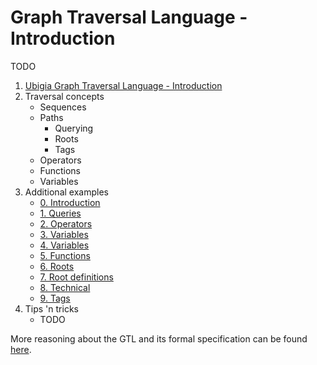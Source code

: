 # Graph Traversal Language - Introduction

TODO



1. [Ubigia Graph Traversal Language - Introduction](Gtl.Introduction.md)
2. Traversal concepts
   - Sequences
   - Paths
     - Querying
     - Roots
     - Tags
   - Operators
   - Functions
   - Variables
3. Additional examples
   - [0. Introduction](<Gtl.Samples/Samples 0. - Introduction.md>)
   - [1. Queries](<Gtl.Samples/Samples 1. - Queries.md>)
   - [2. Operators](<Gtl.Samples/Samples 2. - Operators.md>)
   - [3. Variables](<Gtl.Samples/Samples 3. - Variables.md>)
   - [4. Variables](<Gtl.Samples/Samples 4. - Objects.md>)
   - [5. Functions](<Gtl.Samples/Samples 5. - Functions.md>)
   - [6. Roots](<Gtl.Samples/Samples 6. - Roots.md>)
   - [7. Root definitions](<Gtl.Samples/Samples 7. - Roots.Definitions.md>)
   - [8. Technical](<Gtl.Samples/Samples 8. - Technical.md>)
   - [9. Tags](<Gtl.Samples/Samples 9. - Tags.md>)
4. Tips 'n tricks
   - TODO


More reasoning about the GTL and its formal specification can be found [here](Gtl.Specification.md).



